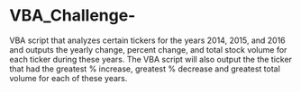# VBA_Challenge-

VBA script that analyzes certain tickers for the years 2014, 2015, and 2016 and outputs the yearly change, percent change, and total stock volume for each ticker during these years. The  VBA script will also output the the ticker that had the  greatest % increase, greatest % decrease and greatest total volume for each of these years.
